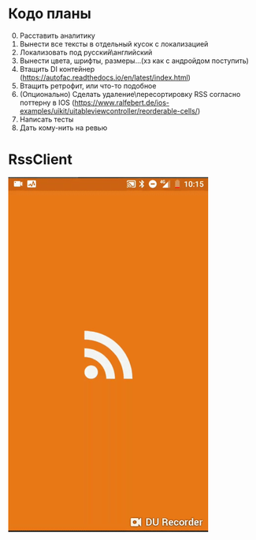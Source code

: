 # Кодо планы

0. Расставить аналитику
1. Вынести все тексты в отдельный кусок с локализацией
2. Локализовать под русский\английский
3. Вынести цвета, шрифты, размеры...(хз как с андройдом поступить)
4. Втащить DI контейнер (https://autofac.readthedocs.io/en/latest/index.html)
5. Втащить ретрофит, или что-то подобное
6. (Опционально) Сделать удаление\пересортировку RSS согласно поттерну в IOS (https://www.ralfebert.de/ios-examples/uikit/uitableviewcontroller/reorderable-cells/)
7. Написать тесты
8. Дать кому-нить на ревью

# RssClient
![Alt Text](https://github.com/BallOfDestruction/RssClient/blob/master/SampleVideo/sample.gif)
